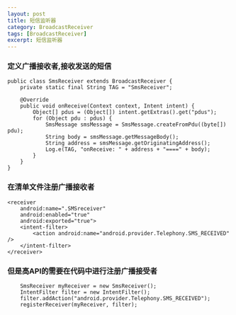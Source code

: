 ```yaml
---
layout: post
title: 短信监听器
category: BroadcastReceiver
tags: [BroadcastReceiver]
excerpt: 短信监听器
---
```


### 定义广播接收者,接收发送的短信 ###

    public class SmsReceiver extends BroadcastReceiver {
	    private static final String TAG = "SmsReceiver";
	
	    @Override
	    public void onReceive(Context context, Intent intent) {
	        Object[] pdus = (Object[]) intent.getExtras().get("pdus");
	        for (Object pdu : pdus) {
	            SmsMessage smsMessage = SmsMessage.createFromPdu((byte[]) pdu);
	            String body = smsMessage.getMessageBody();
	            String address = smsMessage.getOriginatingAddress();
	            Log.e(TAG, "onReceive: " + address + "====" + body);
	        }
	    }
	}

### 在清单文件注册广播接收者 ###

    <receiver
        android:name=".SMSreceiver"
        android:enabled="true"
        android:exported="true">
        <intent-filter>
            <action android:name="android.provider.Telephony.SMS_RECEIVED" />
        </intent-filter>
    </receiver>

### 但是高API的需要在代码中进行注册广播接受者 ###

        SmsReceiver myReceiver = new SmsReceiver();
        IntentFilter filter = new IntentFilter();
        filter.addAction("android.provider.Telephony.SMS_RECEIVED");
        registerReceiver(myReceiver, filter);





